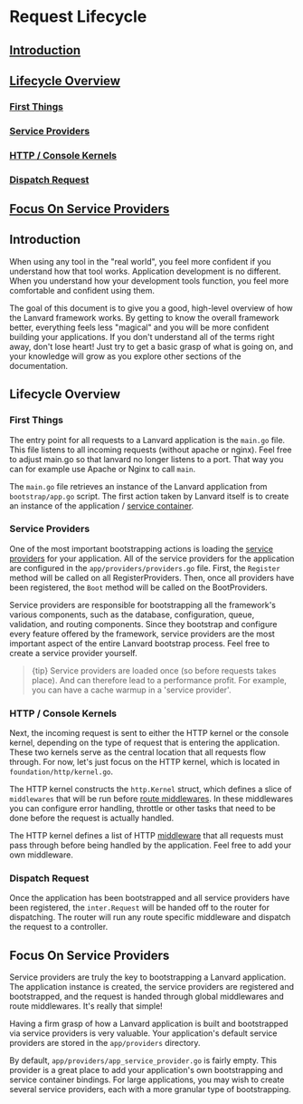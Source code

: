 # Request Lifecycle

## [Introduction](#introduction)

## [Lifecycle Overview](#lifecycle-overview)

### [First Things](#first-things)

### [Service Providers](#service-providers)

### [HTTP / Console Kernels](#http--console-kernels)

### [Dispatch Request](#dispatch-request)

## [Focus On Service Providers](#focus-on-service-providers)

## Introduction

When using any tool in the "real world", you feel more confident if you understand how that tool works. Application
development is no different. When you understand how your development tools function, you feel more comfortable and
confident using them.

The goal of this document is to give you a good, high-level overview of how the Lanvard framework works. By getting to
know the overall framework better, everything feels less "magical" and you will be more confident building your
applications. If you don't understand all of the terms right away, don't lose heart! Just try to get a basic grasp of
what is going on, and your knowledge will grow as you explore other sections of the documentation.

## Lifecycle Overview

### First Things

The entry point for all requests to a Lanvard application is the `main.go` file. This file listens to all incoming requests (without apache or nginx). Feel free to adjust main.go so that lanvard no longer listens to a port. That way you can for example use Apache or Nginx to call `main`.

The `main.go` file retrieves an instance of the Lanvard application from `bootstrap/app.go` script. The first action taken by Lanvard itself is to create an instance of the application / [service container](/docs/{{version}}/container).

### Service Providers

One of the most important bootstrapping actions is loading the [service providers](/docs/{{version}}/providers) for your application. All of the service providers for the application are configured in the `app/providers/providers.go` file. First, the `Register` method will be called on all RegisterProviders. Then, once all providers have been registered, the `Boot` method will be called on the BootProviders. 

Service providers are responsible for bootstrapping all the framework's various components, such as the database,
configuration, queue, validation, and routing components. Since they bootstrap and configure every feature offered by the framework, service providers are the most important aspect of the entire Lanvard bootstrap process. Feel free to create a service provider yourself.

> {tip} Service providers are loaded once (so before requests takes place). And can therefore lead to a performance profit. For example, you can have a cache warmup in a 'service provider'.

### HTTP / Console Kernels

Next, the incoming request is sent to either the HTTP kernel or the console kernel, depending on the type of request
that is entering the application. These two kernels serve as the central location that all requests flow through. For
now, let's just focus on the HTTP kernel, which is located in `foundation/http/kernel.go`.

The HTTP kernel constructs the `http.Kernel` struct, which defines a slice of `middlewares` that will be run before
[route middlewares](/docs/{{version}}/middleware#assigning-middleware-to-routes). In these middlewares you can configure
error handling, throttle or other tasks that need to be done before the request is actually handled.

The HTTP kernel defines a list of HTTP [middleware](/docs/{{version}}/middleware) that all requests must pass through
before being handled by the application. Feel free to add your own middleware.

### Dispatch Request

Once the application has been bootstrapped and all service providers have been registered, the `inter.Request` will be handed off to the router for dispatching. The router will run any route specific middleware and dispatch the request to a controller.

## Focus On Service Providers

Service providers are truly the key to bootstrapping a Lanvard application. The application instance is created, the service providers are registered and bootstrapped, and the request is handed through global middlewares and route middlewares. It's really that simple!

Having a firm grasp of how a Lanvard application is built and bootstrapped via service providers is very valuable. Your application's default service providers are stored in the `app/providers` directory.

By default, `app/providers/app_service_provider.go` is fairly empty. This provider is a great place to add your application's own bootstrapping and service container bindings. For large applications, you may wish to create several service providers, each with a more granular type of bootstrapping.